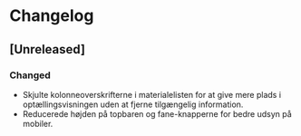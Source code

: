# Changelog

## [Unreleased]

### Changed
- Skjulte kolonneoverskrifterne i materialelisten for at give mere plads i optællingsvisningen uden at fjerne tilgængelig information.
- Reducerede højden på topbaren og fane-knapperne for bedre udsyn på mobiler.
